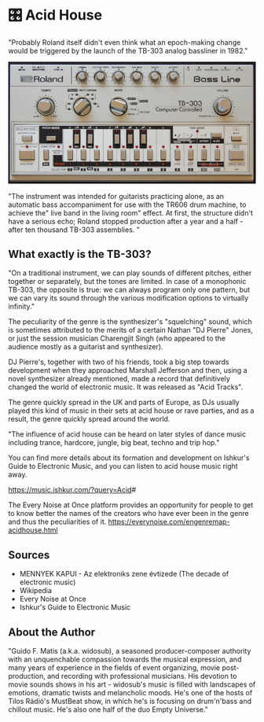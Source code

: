 # 🎛️ Acid House

"Probably Roland itself didn't even think what an epoch-making change would be
triggered by the launch of the TB-303 analog bassliner in 1982."

![tb-303](_static/images/acid-house/Acid_House.jpeg)

"The instrument was intended for guitarists practicing alone, as an automatic
bass accompaniment for use with the TR606 drum machine, to achieve the" live
band in the living room" effect. At first, the structure didn't have a serious
echo; Roland stopped production after a year and a half - after ten thousand
TB-303 assemblies. "

## What exactly is the TB-303?

"On a traditional instrument, we can play sounds of different pitches, either
together or separately, but the tones are limited. In case of a monophonic
TB-303, the opposite is true: we can always program only one pattern, but we can
vary its sound through the various modification options to virtually infinity."

The peculiarity of the genre is the synthesizer's "squelching" sound, which is
sometimes attributed to the merits of a certain Nathan "DJ Pierre" Jones, or
just the session musician Charengjit Singh (who appeared to the audience mostly
as a guitarist and synthesizer).

DJ Pierre's, together with two of his friends, took a big step towards
development when they approached Marshall Jefferson and then, using a novel
synthesizer already mentioned, made a record that definitively changed the world
of electronic music. It was released as "Acid Tracks".

The genre quickly spread in the UK and parts of Europe, as DJs usually played
this kind of music in their sets at acid house or rave parties, and as a result,
the genre quickly spread around the world.

"The influence of acid house can be heard on later styles of dance music
including trance, hardcore, jungle, big beat, techno and trip hop."

You can find more details about its formation and development on Ishkur's Guide
to Electronic Music, and you can listen to acid house music right away.

<https://music.ishkur.com/?query=Acid>#

The Every Noise at Once platform provides an opportunity for people to get to
know better the names of the creators who have ever been in the genre and thus
the peculiarities of it. <https://everynoise.com/engenremap-acidhouse.html>

## Sources

- MENNYEK KAPUI - Az elektroniks zene évtizede (The decade of electronic music)
- Wikipedia
- Every Noise at Once
- Ishkur's Guide to Electronic Music

## About the Author

"Guido F. Matis (a.k.a. widosub), a seasoned producer-composer authority with an
unquenchable compassion towards the musical expression, and many years of
experience in the fields of event organizing, movie post-production, and
recording with professional musicians. His devotion to movie sounds shows in his
art - widosub's music is filled with landscapes of emotions, dramatic twists and
melancholic moods. He's one of the hosts of Tilos Rádió's MustBeat show, in
which he's is focusing on drum'n'bass and chillout music. He's also one half of
the duo Empty Universe."
